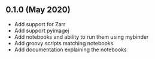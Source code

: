 0.1.0 (May 2020)
----------------

- Add support for Zarr
- Add support pyimagej
- Add notebooks and ability to run them using mybinder
- Add groovy scripts matching notebooks
- Add documentation explaining the notebooks
